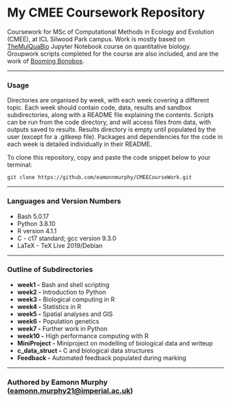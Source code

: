 # My CMEE Coursework Repository

Coursework for MSc of Computational Methods in Ecology and Evolution (CMEE), at ICL Silwood Park campus. Work is mostly based on [TheMulQuaBio](https://github.com/mhasoba/TheMulQuaBio) Jupyter Notebook course on quantitative biology. Groupwork scripts completed for the course are also included, and are the work of [Booming Bonobos](https://github.com/eamonnmurphy/Booming_Bonobos).
***
### Usage
Directories are organised by week, with each week covering a different topic. Each week should contain code, data, results and sandbox subdirectories, along with a README file explaining the contents. Scripts can be run from the code directory, and will access files from data, with outputs saved to results. Results directory is empty until populated by the user (except for a .gitkeep file). Packages and dependencies for the code in each week is detailed individually in their README.

To clone this repository, copy and paste the code snippet below to your terminal:

```git clone https://github.com/eamonnmurphy/CMEECourseWork.git```
***
### Languages and Version Numbers
* Bash 5.0.17
* Python 3.8.10
* R version 4.1.1
* C - c17 standard; gcc version 9.3.0
* LaTeX - TeX Live 2019/Debian
***
### Outline of Subdirectories
* **week1 -** Bash and shell scripting
* **week2 -** Introduction to Python
* **week3 -** Biological computing in R
* **week4 -** Statistics in R
* **week5 -** Spatial analyses and GIS
* **week6 -** Population genetics
* **week7 -** Further work in Python
* **week10 -** High performance computing with R
* **MiniProject -** Miniproject on modelling of biological data and writeup
* **c_data_struct -** C and biological data structures
* **Feedback -** Automated feedback populated during marking
***
### Authored by Eamonn Murphy (eamonn.murphy21@imperial.ac.uk)